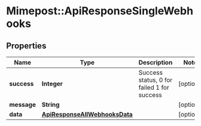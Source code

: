 # Mimepost::ApiResponseSingleWebhooks

## Properties
Name | Type | Description | Notes
------------ | ------------- | ------------- | -------------
**success** | **Integer** | Success status, 0 for failed 1 for success | [optional] 
**message** | **String** |  | [optional] 
**data** | [**ApiResponseAllWebhooksData**](ApiResponseAllWebhooksData.md) |  | [optional] 


